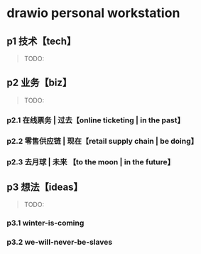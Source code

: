 # drawio personal workstation

## 
  
## p1 技术【tech】

> TODO: 

## p2 业务【biz】

> TODO: 

### p2.1 在线票务 | 过去【online ticketing | in the past】

### p2.2 零售供应链 | 现在【retail supply chain | be doing】

### p2.3 去月球 | 未来 【to the moon | in the future】

## p3 想法【ideas】

> TODO: 

### p3.1 winter-is-coming

### p3.2 we-will-never-be-slaves
